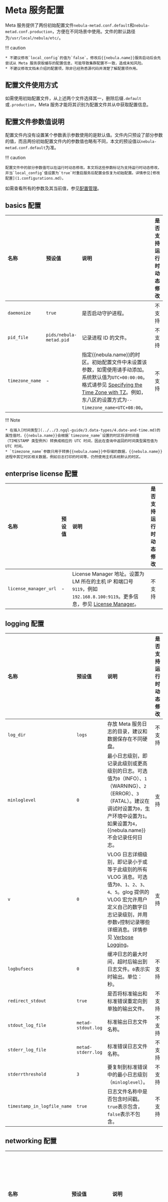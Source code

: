 # Meta 服务配置

Meta 服务提供了两份初始配置文件`nebula-metad.conf.default`和`nebula-metad.conf.production`，方便在不同场景中使用。文件的默认路径为`/usr/local/nebula/etc/`。

!!! caution

    * 不建议修改`local_config`的值为`false`。修改后{{nebula.name}}服务启动后会先尝试从 Meta 服务获取缓存的配置信息，可能导致集群配置不一致，造成未知风险。
    * 不建议修改文档未介绍的配置项，除非已经熟悉源代码并清楚了解配置项作用。

## 配置文件使用方式

如需使用初始配置文件，从上述两个文件选择其一，删除后缀`.default`或`.production`，Meta 服务才能将其识别为配置文件并从中获取配置信息。

## 配置文件参数值说明

配置文件内没有设置某个参数表示参数使用的是默认值。文件内只预设了部分参数的值，而且两份初始配置文件内的参数值也略有不同，本文的预设值以`nebula-metad.conf.default`为准。

!!! caution

    配置文件中的部分参数值可以在运行时动态修改。本文将这些参数标记为支持运行时动态修改，并当`local_config`值设置为`true`时重启服务后配置会恢复为初始配置。详情参见[修改配置](1.configurations.md)。

如需查看所有的参数及其当前值，参见[配置管理](1.configurations.md)。

## basics 配置

| 名称         | 预设值                   | 说明              |是否支持运行时动态修改|
| :----------- | :----------------------- | :------------------|:------------------|
| `daemonize` | `true`                    | 是否启动守护进程。 |不支持|
| `pid_file`  | `pids/nebula-metad.pid` | 记录进程 ID 的文件。   |不支持|
| `timezone_name` | - | 指定{{nebula.name}}的时区。初始配置文件中未设置该参数，如需使用请手动添加。系统默认值为`UTC+00:00:00`。格式请参见 [Specifying the Time Zone with TZ](https://www.gnu.org/software/libc/manual/html_node/TZ-Variable.html "Click to view the timezone-related content in the GNU C Library manual")。例如，东八区的设置方式为`--timezone_name=UTC+08:00`。 |不支持|

!!! Note

    * 在插入[时间类型](../../3.ngql-guide/3.data-types/4.date-and-time.md)的属性值时，{{nebula.name}}会根据`timezone_name`设置的时区将该时间值（TIMESTAMP 类型例外）转换成相应的 UTC 时间，因此在查询中返回的时间类型属性值为 UTC 时间。
    * `timezone_name`参数只用于转换{{nebula.name}}中存储的数据，{{nebula.name}}进程中其它时区相关数据，例如日志打印的时间等，仍然使用主机系统默认的时区。



## enterprise license 配置

| 名称         | 预设值                   | 说明              |是否支持运行时动态修改|
| :----------- | :----------------------- | :------------------|:------------------|
|`license_manager_url`|-|License Manager 地址。设置为 LM 所在的主机 IP 和端口号`9119`，例如`192.168.8.100:9119`。更多信息，参见 [License Manager](../../9.about-license/2.license-management-suite/3.license-manager.md)。|不支持|



## logging 配置

| 名称           | 预设值                    | 说明                |是否支持运行时动态修改|
| :------------- | :------------------------ | :------------------------------------------------ |:------------------|
| `log_dir`     | `logs` | 存放 Meta 服务日志的目录，建议和数据保存在不同硬盘。          |不支持|
| `minloglevel` | `0`                      | 最小日志级别，即记录此级别或更高级别的日志。可选值为`0`（INFO）、`1`（WARNING）、`2`（ERROR）、`3`（FATAL）。建议在调试时设置为`0`，生产环境中设置为`1`。如果设置为`4`，{{nebula.name}}不会记录任何日志。 |支持|
| `v`           | `0`                      | VLOG 日志详细级别，即记录小于或等于此级别的所有 VLOG 消息。可选值为`0`、`1`、`2`、`3`、`4`、`5`。glog 提供的 VLOG 宏允许用户定义自己的数字日志记录级别，并用参数`v`控制记录哪些详细消息。详情参见 [Verbose Logging](https://github.com/google/glog#verbose-logging)。            |支持|
| `logbufsecs`  | `0`                      | 缓冲日志的最大时间，超时后输出到日志文件。`0`表示实时输出。单位：秒。       |不支持|
|`redirect_stdout`|`true`                  |是否将标准输出和标准错误重定向到单独的输出文件。           |不支持|
|`stdout_log_file` |`metad-stdout.log`     | 标准输出日志文件名称。                           |不支持|
|`stderr_log_file`  |`metad-stderr.log`     | 标准错误日志文件名称。                           |不支持|
|`stderrthreshold`  | `3`                   | 要复制到标准错误中的最小日志级别（`minloglevel`）。 |不支持|
| `timestamp_in_logfile_name` | `true` | 日志文件名称中是否包含时间戳。`true`表示包含，`false`表示不包含。 |不支持|

## networking 配置

| 名称                      | 预设值           | 说明          |是否支持运行时动态修改|
| :----------------------- | :---------------- | :---------------------------- |:------------------|
| `meta_server_addrs`     | `127.0.0.1:9559` | 全部 Meta 服务的 IP 地址和端口。多个 Meta 服务用英文逗号（,）分隔。 |不支持|
|`local_ip`               | `127.0.0.1`      | Meta 服务的本地 IP 地址。本地 IP 地址用于识别 nebula-metad 进程，如果是分布式集群或需要远程访问，请修改为对应地址。|不支持|
| `port`                  | `9559`           | Meta 服务的 RPC 守护进程监听端口。Meta 服务对外端口为`9559`，对内端口为`对外端口+1`，即`9560`，{{nebula.name}}使用内部端口进行多副本间的交互。 |不支持|
| `ws_ip`                   | `0.0.0.0`      | HTTP 服务的 IP 地址。                                   |不支持|
| `ws_http_port`            | `19559`        | HTTP 服务的端口。                                     |不支持|
|`ws_storage_http_port`|`19779`| HTTP 协议监听 Storage 服务的端口，需要和 Storage 服务配置文件中的`ws_http_port`保持一致。仅存算合并版{{nebula.name}}需要设置本参数。|不支持|
|`heartbeat_interval_secs`  | `10`     | 默认心跳间隔。请确保所有服务的`heartbeat_interval_secs`取值相同，否则会导致系统无法正常工作。单位：秒。     |支持|

!!! caution

    必须在配置文件中使用真实的 IP 地址。否则某些情况下`127.0.0.1/0.0.0.0`无法正确解析。

## storage 配置

| 名称                 | 预设值                    | 说明                               |是否支持运行时动态修改|
| :------------------- | :------------------------ | :------------------------------------------ |:------------------|
|`data_path`|`data/meta`|meta 数据存储路径。|不支持|

## misc 配置

| 名称                       | 预设值    | 说明                     |是否支持运行时动态修改|
| :------------------------- | :-------- | :------------------------ |:------------------|
|`default_parts_num`        | `10`    | 创建图空间时的默认分片数量。  |不支持|
|`default_replica_factor`   | `1`      | 创建图空间时的默认副本数量。  |不支持|

## rocksdb options 配置

| 名称                 | 预设值                    | 说明                               |是否支持运行时动态修改|
| :------------------- | :------------------------ | :------------------------------------------ |:------------------|
|`rocksdb_wal_sync`    |`true`                     |是否同步 RocksDB 的 WAL 日志。|不支持|



## Black box 配置

| 名称                 | 预设值                    | 说明                     |是否支持运行时动态修改|
| :------------------- | :------------------------ | :--------------------------- |:------------------|
|`ng_black_box_switch`    |`true`                     |是否开启黑匣子功能。|不支持|
|`ng_black_box_home`      |`black_box`                     |存储黑匣子数据的目录名称。|不支持|
|`ng_black_box_dump_period_seconds`    |`5`                     |黑匣子采集指标的时间间隔。单位：秒。|不支持|
|`ng_black_box_file_lifetime_seconds`    |`1800`                     |采集指标后生成文件的保存时间。单位：秒|支持|


## Zone 配置

| 名称                  | 预设值 | 说明                 | 是否支持运行时动态修改 |
| :-------------------- | :----- | :------------------- | :--------------------- |
| `zone_list` | 空 | 设置 Zone 的名称，可设置多个 Zone 名称并用英文逗号（,）分隔。当值不为空时，即开启 Zone 功能。详情参见[管理 Zone](../../4.deployment-and-installation/5.zone.md)。 | 不支持  |







